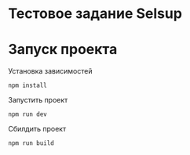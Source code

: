 # Тестовое задание Selsup

# Запуск проекта

Установка зависимостей
```shell
npm install
```

Запустить проект
```shell
npm run dev
```

Сбилдить проект
```shell
npm run build
```
